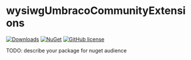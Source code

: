 # wysiwgUmbracoCommunityExtensions

[![Downloads](https://img.shields.io/nuget/dt/Umbraco.Community.wysiwgUmbracoCommunityExtensions?color=cc9900)](https://www.nuget.org/packages/Umbraco.Community.wysiwgUmbracoCommunityExtensions/)
[![NuGet](https://img.shields.io/nuget/vpre/Umbraco.Community.wysiwgUmbracoCommunityExtensions?color=0273B3)](https://www.nuget.org/packages/Umbraco.Community.wysiwgUmbracoCommunityExtensions)
[![GitHub license](https://img.shields.io/github/license/idseefeld/Wysiwg.Umbraco.Community.Extensions?color=8AB803)](https://github.com/idseefeld/Wysiwg.Umbraco.Community.Extensions/blob/main/LICENSE)

TODO: describe your package for nuget audience